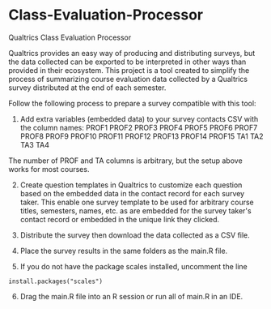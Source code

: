 # Class-Evaluation-Processor
Qualtrics Class Evaluation Processor

Qualtrics provides an easy way of producing and distributing surveys, but the data collected can be exported to be interpreted in other ways than provided in their ecosystem. This project is a tool created to simplify the process of summarizing course evaluation data collected by a Qualtrics survey distributed at the end of each semester.

Follow the following process to prepare a survey compatible with this tool:

1. Add extra variables (embedded data) to your survey contacts CSV with the column names:
  PROF1
  PROF2
  PROF3
  PROF4
  PROF5
  PROF6
  PROF7
  PROF8
  PROF9
  PROF10
  PROF11
  PROF12
  PROF13
  PROF14
  PROF15
  TA1
  TA2
  TA3
  TA4
  
The number of PROF and TA columns is arbitrary, but the setup above works for most courses.

2. Create question templates in Qualtrics to customize each question based on the embedded data in the contact record for each survey taker. This enable one survey template to be used for arbitrary course titles, semesters, names, etc. as are embedded for the survey taker's contact record or embedded in the unique link they clicked.

3. Distribute the survey then download the data collected as a CSV file.

4. Place the survey results in the same folders as the main.R file.

5. If you do not have the package scales installed, uncomment the line


``` 
install.packages("scales")
```




6. Drag the main.R file into an R session or run all of main.R in an IDE.


